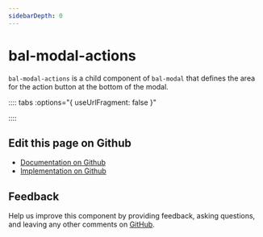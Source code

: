 ```yaml
---
sidebarDepth: 0
---
```



# bal-modal-actions

`bal-modal-actions` is a child component of `bal-modal` that defines the area for the action button at the bottom of the modal.





<!-- docs:child of bal-modal -->

:::: tabs :options="{ useUrlFragment: false }"


::::

## Edit this page on Github

* [Documentation on Github](https://github.com/baloise/design-system/blob/master/docs/src/components/components/bal-modal-actions.md)
* [Implementation on Github](https://github.com/baloise/design-system/blob/master/packages/components/src/components/bal-modal-actions)

## Feedback

Help us improve this component by providing feedback, asking questions, and leaving any other comments on [GitHub](https://github.com/baloise/design-system/issues/new).

